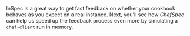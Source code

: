 InSpec is a great way to get fast feedback on whether your cookbook behaves as you expect on a real instance. Next, you'll see how _ChefSpec_ can help us speed up the feedback process even more by simulating a `chef-client` run in memory.
